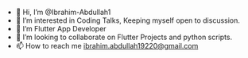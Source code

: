 - 👋 Hi, I’m @Ibrahim-Abdullah1
- 👀 I’m interested in Coding Talks, Keeping myself open to discussion.
- 🌱 I’m Flutter App Developer
- 💞️ I’m looking to collaborate on Flutter Projects and python scripts.
- 📫 How to reach me ibrahim.abdullah19220@gmail.com

<!---
Ibrahim-Abdullah1/Ibrahim-Abdullah1 is a ✨ special ✨ repository because its `README.md` (this file) appears on your GitHub profile.
You can click the Preview link to take a look at your changes.
--->
